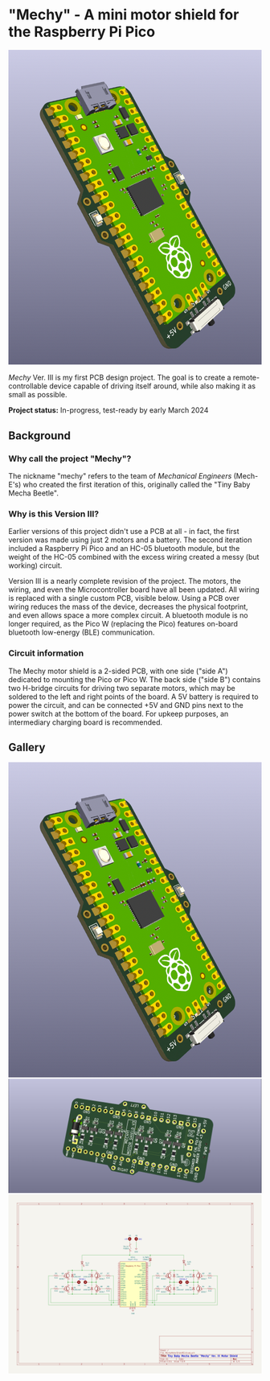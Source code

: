 # "Mechy" - A mini motor shield for the Raspberry Pi Pico
<a href="../images/mechy_top.png" target="_blank"><img src="../images/mechy_top.png"></a>

*Mechy* Ver. III is my first PCB design project. The goal is to create a remote-controllable device capable of driving itself around, while also making it as small as possible.

**Project status:** In-progress, test-ready by early March 2024

## Background
### Why call the project "Mechy"?
The nickname "mechy" refers to the team of *Mechanical Engineers* (Mech-E's) who created the first iteration of this, originally called the "Tiny Baby Mecha Beetle".

### Why is this Version III?
Earlier versions of this project didn't use a PCB at all - in fact, the first version was made using just 2 motors and a battery. The second iteration included a Raspberry Pi Pico and an HC-05 bluetooth module, but the weight of the HC-05 combined with the excess wiring created a messy (but working) circuit.

Version III is a nearly complete revision of the project. The motors, the wiring, and even the Microcontroller board have all been updated. All wiring is replaced with a single custom PCB, visible below. Using a PCB over wiring reduces the mass of the device, decreases the physical footprint, and even allows space a more complex circuit. A bluetooth module is no longer required, as the Pico W (replacing the Pico) features on-board bluetooth low-energy (BLE) communication.

### Circuit information
The Mechy motor shield is a 2-sided PCB, with one side ("side A") dedicated to mounting the Pico or Pico W. The back side ("side B") contains two H-bridge circuits for driving two separate motors, which may be soldered to the left and right points of the board. A 5V battery is required to power the circuit, and can be connected +5V and GND pins next to the power switch at the bottom of the board. For upkeep purposes, an intermediary charging board is recommended.

## Gallery


<a href="../images/mechy_top.png" target="_blank"><img src="../images/mechy_top.png"></a>
<a href="../images/mechy_bottom.png" target="_blank"><img src="../images/mechy_bottom.png"></a>
<a href="../images/mechy_schem.png" target="_blank"><img src="../images/mechy_schem.png"></a>
